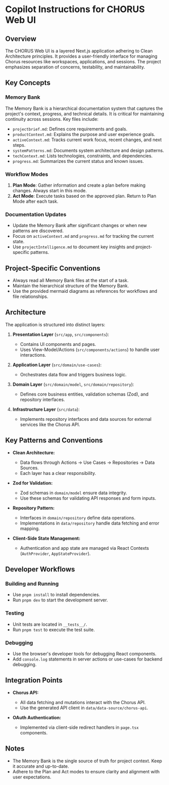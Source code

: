 # Copilot Instructions for CHORUS Web UI

## Overview

The CHORUS Web UI is a layered Next.js application adhering to Clean Architecture principles. It provides a user-friendly interface for managing Chorus resources like workspaces, applications, and sessions. The project emphasizes separation of concerns, testability, and maintainability.

## Key Concepts

### Memory Bank

The Memory Bank is a hierarchical documentation system that captures the project's context, progress, and technical details. It is critical for maintaining continuity across sessions. Key files include:

- `projectbrief.md`: Defines core requirements and goals.
- `productContext.md`: Explains the purpose and user experience goals.
- `activeContext.md`: Tracks current work focus, recent changes, and next steps.
- `systemPatterns.md`: Documents system architecture and design patterns.
- `techContext.md`: Lists technologies, constraints, and dependencies.
- `progress.md`: Summarizes the current status and known issues.

### Workflow Modes

1. **Plan Mode**: Gather information and create a plan before making changes. Always start in this mode.
2. **Act Mode**: Execute tasks based on the approved plan. Return to Plan Mode after each task.

### Documentation Updates

- Update the Memory Bank after significant changes or when new patterns are discovered.
- Focus on `activeContext.md` and `progress.md` for tracking the current state.
- Use `projectIntelligence.md` to document key insights and project-specific patterns.

## Project-Specific Conventions

- Always read all Memory Bank files at the start of a task.
- Maintain the hierarchical structure of the Memory Bank.
- Use the provided mermaid diagrams as references for workflows and file relationships.

## Architecture

The application is structured into distinct layers:

1. **Presentation Layer** (`src/app`, `src/components`):

   - Contains UI components and pages.
   - Uses View-Model/Actions (`src/components/actions`) to handle user interactions.
2. **Application Layer** (`src/domain/use-cases`):

   - Orchestrates data flow and triggers business logic.
3. **Domain Layer** (`src/domain/model`, `src/domain/repository`):

   - Defines core business entities, validation schemas (Zod), and repository interfaces.
4. **Infrastructure Layer** (`src/data`):

   - Implements repository interfaces and data sources for external services like the Chorus API.

## Key Patterns and Conventions

- **Clean Architecture:**

  - Data flows through Actions → Use Cases → Repositories → Data Sources.
  - Each layer has a clear responsibility.
- **Zod for Validation:**

  - Zod schemas in `domain/model` ensure data integrity.
  - Use these schemas for validating API responses and form inputs.
- **Repository Pattern:**

  - Interfaces in `domain/repository` define data operations.
  - Implementations in `data/repository` handle data fetching and error mapping.
- **Client-Side State Management:**

  - Authentication and app state are managed via React Contexts (`AuthProvider`, `AppStateProvider`).

## Developer Workflows

### Building and Running

- Use `pnpm install` to install dependencies.
- Run `pnpm dev` to start the development server.

### Testing

- Unit tests are located in `__tests__/`.
- Run `pnpm test` to execute the test suite.

### Debugging

- Use the browser's developer tools for debugging React components.
- Add `console.log` statements in server actions or use-cases for backend debugging.

## Integration Points

- **Chorus API:**

  - All data fetching and mutations interact with the Chorus API.
  - Use the generated API client in `data/data-source/chorus-api`.
- **OAuth Authentication:**

  - Implemented via client-side redirect handlers in `page.tsx` components.

## Notes

- The Memory Bank is the single source of truth for project context. Keep it accurate and up-to-date.
- Adhere to the Plan and Act modes to ensure clarity and alignment with user expectations.
